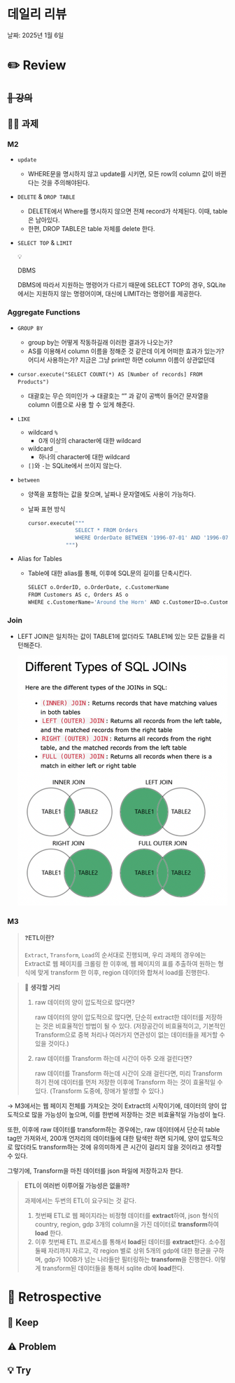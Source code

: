 # 데일리 리뷰

날짜: 2025년 1월 6일

# ✏️ Review

## ~~📔 강의~~

## 🧑‍💻 과제

### M2

- `update`
	- WHERE문을 명시하지 않고 update를 시키면, 모든 row의 column 값이 바뀐다는 것을 주의해야된다.
- `DELETE` & `DROP TABLE`
	- DELETE에서 Where를 명시하지 않으면 전체 record가 삭제된다. 이때, table은 남아있다.
	- 한편, DROP TABLE은 table 자체를 delete 한다.
- `SELECT TOP` & `LIMIT`


	<aside>
	💡

	DBMS

	DBMS에 따라서 지원하는 명령어가 다르기 때문에 SELECT TOP의 경우, SQLite에서는 지원하지 않는 명령어이며, 대신에 LIMIT라는 명령어를 제공한다.

	</aside>


### Aggregate Functions

- `GROUP BY`
	- group by는 어떻게 작동하길래 이러한 결과가 나오는가?
	- AS를 이용해서 column 이름을 정해준 것 같은데 이게 어떠한 효과가 있는가? 어디서 사용하는가? 지금은 그냥 print만 하면 column 이름이 상관없던데
- `cursor.execute("SELECT COUNT(*) AS [Number of records] FROM Products")`
	- 대괄호는 무슨 의미인가 → 대괄호는 “” 과 같이 공백이 들어간 문자열을 column 이름으로 사용 할 수 있게 해준다.
- `LIKE`
	- wildcard `%`
		- 0개 이상의 character에 대한 wildcard
	- wildcard `_`
		- 하나의 character에 대한 wildcard
	- `[]`와 `-`는 SQLite에서 쓰이지 않는다.
- `between`
	- 양쪽을 포함하는 값을 찾으며, 날짜나 문자열에도 사용이 가능하다.
	- 날짜 표현 방식

		```python
		cursor.execute("""
					   SELECT * FROM Orders
					   WHERE OrderDate BETWEEN '1996-07-01' AND '1996-07-31;
					""")
		```

- Alias for Tables
	- Table에 대한 alias를 통해, 이후에 SQL문의 길이를 단축시킨다.

		```python
		SELECT o.OrderID, o.OrderDate, c.CustomerName
		FROM Customers AS c, Orders AS o
		WHERE c.CustomerName='Around the Horn' AND c.CustomerID=o.CustomerID;
		```


### Join

- LEFT JOIN은 일치하는 값이 TABLE1에 없더라도 TABLE1에 있는 모든 값들을 리턴해준다.

	![image.png](https://github.com/minjacho42/HMG_5th/blob/master/DailyRetrospective/srcs/25_1_6_1.png)


### M3

> ❓**ETL이란?**
>
>
> `Extract`, `Transform`, `Load`의 순서대로 진행되며, 우리 과제의 경우에는 Extract로 웹 페이지를 크롤링 한 이후에, 웹 페이지의 표를 추출하여 원하는 형식에 맞게 transform 한 이후, region 데이터와 합쳐서 load를 진행한다.
>

> 🤔 **생각할 거리**
>
> 1. raw 데이터의 양이 압도적으로 많다면?
>
>     raw 데이터의 양이 압도적으로 많다면, 단순히 extract한 데이터를 저장하는 것은 비효율적인 방법이 될 수 있다. (저장공간이 비효율적이고, 기본적인 Transform으로 중복 처리나 여러가지 연관성이 없는 데이터들을 제거할 수 있을 것이다.)
>
> 2. raw 데이터를 Transform 하는데 시간이 아주 오래 걸린다면?
>
>     raw 데이터를 Transform 하는데 시간이 오래 걸린다면, 미리 Transform하기 전에 데이터를 먼저 저장한 이후에 Transform 하는 것이 효율적일 수 있다. (Transform 도중에, 장애가 발생할 수 있다.)
>

→ M3에서는 웹 페이지 전체를 가져오는 것이 Extract의 시작이기에, 데이터의 양이 압도적으로 많을 가능성이 높으며, 이를 한번에 저장하는 것은 비효율적일 가능성이 높다.

또한, 이후에 raw 데이터를 transform하는 경우에는, raw 데이터에서 단순히 table tag만 가져와서, 200개 언저리의 데이터들에 대한 탐색만 하면 되기에, 양이 압도적으로 많더라도 transform하는 것에 유의미하게 큰 시간이 걸리지 않을 것이라고 생각할 수 있다.

그렇기에, Transform을 마친 데이터를 json 파일에 저장하고자 한다.

> **ETL이 여러번 이루어질 가능성은 없을까?**
>
>
> 과제에서는 두번의 ETL이 요구되는 것 같다.
>
> 1. 첫번째 ETL로 웹 페이지라는 비정형 데이터를 **extract**하여, json 형식의 country, region, gdp 3개의 column을 가진 데이터로 **transform**하여 **load** 한다.
> 2. 이후 첫번째 ETL 프로세스를 통해서 **load**된 데이터를 **extract**한다. 소수점 둘째 자리까지 자르고, 각 region 별로 상위 5개의 gdp에 대한 평균을 구하며, gdp가 100B가 넘는 나라들만 필터링하는 **transform**을 진행한다. 이렇게 transform된 데이터들을 통해서 sqlite db에 **load**한다.

# 🤔 Retrospective

## 🌟 Keep

## ⚠️ Problem

## 💡 Try
